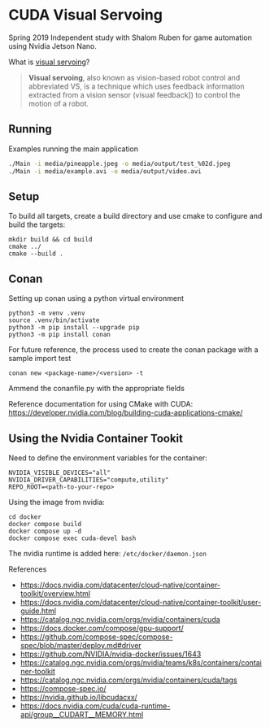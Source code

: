 # CUDA Visual Servoing
Spring 2019 Independent study with Shalom Ruben for game automation using Nvidia Jetson Nano. 

What is [visual servoing](https://en.wikipedia.org/wiki/Visual_servoing)?
> **Visual servoing**, also known as vision-based robot control and abbreviated VS, is a technique which uses feedback information extracted from a vision sensor (visual feedback]) to control the motion of a robot.


## Running
Examples running the main application
```bash
./Main -i media/pineapple.jpeg -o media/output/test_%02d.jpeg
./Main -i media/example.avi -o media/output/video.avi
```

## Setup
To build all targets, create a build directory and use cmake to configure and build the targets:
```
mkdir build && cd build
cmake ../
cmake --build .
```

## Conan
Setting up conan using a python virtual environment
```
python3 -m venv .venv
source .venv/bin/activate
python3 -m pip install --upgrade pip
python3 -m pip install conan
```

For future reference, the process used to create the conan package with a sample import test
```
conan new <package-name>/<version> -t
```

Ammend the conanfile.py with the appropriate fields

Reference documentation for using CMake with CUDA:
https://developer.nvidia.com/blog/building-cuda-applications-cmake/

## Using the Nvidia Container Tookit
Need to define the environment variables for the container:
```
NVIDIA_VISIBLE_DEVICES="all"
NVIDIA_DRIVER_CAPABILITIES="compute,utility"
REPO_ROOT=<path-to-your-repo>
```

Using the image from nvidia:
```
cd docker
docker compose build
docker compose up -d
docker compose exec cuda-devel bash
```

The nvidia runtime is added here: `/etc/docker/daemon.json`


References
* https://docs.nvidia.com/datacenter/cloud-native/container-toolkit/overview.html
* https://docs.nvidia.com/datacenter/cloud-native/container-toolkit/user-guide.html
* https://catalog.ngc.nvidia.com/orgs/nvidia/containers/cuda
* https://docs.docker.com/compose/gpu-support/
* https://github.com/compose-spec/compose-spec/blob/master/deploy.md#driver
* https://github.com/NVIDIA/nvidia-docker/issues/1643
* https://catalog.ngc.nvidia.com/orgs/nvidia/teams/k8s/containers/container-toolkit
* https://catalog.ngc.nvidia.com/orgs/nvidia/containers/cuda/tags
* https://compose-spec.io/
* https://nvidia.github.io/libcudacxx/
* https://docs.nvidia.com/cuda/cuda-runtime-api/group__CUDART__MEMORY.html
